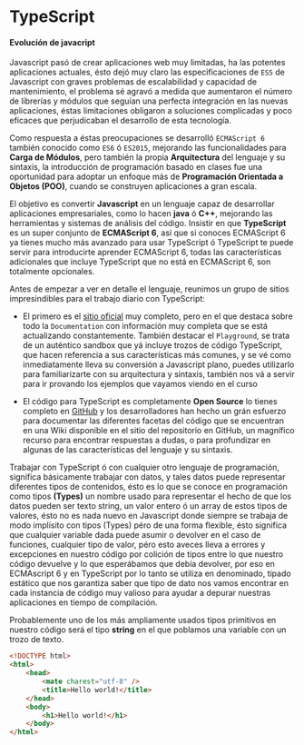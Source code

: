 # TypeScript

#### Evolución de javacript

Javascript pasó de crear aplicaciones web muy limitadas, ha las potentes aplicaciones actuales, ésto dejó muy claro las especificaciones de `ES5` de Javascript con graves problemas de escalabilidad y capacidad de mantenimiento, el problema sé agravó a medida que aumentaron el número de librerías y módulos que seguían una perfecta integración en las nuevas aplicaciones, éstas limitaciones obligaron a soluciones complicadas y poco eficaces que perjudicaban el desarrollo de esta tecnología.

Como respuesta a éstas preocupaciones se desarrolló `ECMAScript 6` también conocido como `ES6` ó `ES2015`, mejorando las funcionalidades para **Carga de Módulos**, pero también la propia **Arquitectura** del lenguaje y su sintaxis, la introducción de programación basado en clases fue una oportunidad para adoptar un enfoque más de **Programación Orientada a Objetos (POO)**, cuando se construyen aplicaciones a gran escala.

El objetivo es convertir **Javascript** en un lenguaje capaz de desarrollar aplicaciones empresariales, como lo hacen **java** ó **C++**, mejorando las herramientas y sistemas de análisis del código. Insistir en que **TypeScript** es un super conjunto de **ECMAScript 6**, así que si conoces ECMAScript 6 ya tienes mucho más avanzado para usar TypeScript ó TypeScript te puede servir para introducirte aprender ECMAScript 6, todas las características adicionales que incluye TypeScript que no está en ECMAScript 6, son totalmente opcionales.

Antes de empezar a ver en detalle el lenguaje, reunimos un grupo de sitios impresindibles para el trabajo diario con TypeScript:

* El primero es el [sitio oficial](https://www.typescriptlang.org/) muy completo, pero en el que destaca sobre todo la `Documentation` con información muy completa que se está actualizando constantemente. También destacar el `Playground`, se trata de un auténtico sandbox que yá incluye trozos de código TypeScript, que hacen referencia a sus características más comunes, y se vé como inmediatamente lleva su conversión a Javascript plano, puedes utilizarlo para familiarizarte con su arquitectura y sintaxis, también nos vá a servir para ir provando los ejemplos que vayamos viendo en el curso

* El código para TypeScript es completamente **Open Source** lo tienes completo en [GitHub](https://github.com/Microsoft/TypeScript) y los desarrolladores han hecho un grán esfuerzo para documentar las diferentes facetas del código que se encuentran en una Wiki disponible en el sitio del repositorio en GitHub, un magnífico recurso para encontrar respuestas a dudas, o para profundizar en algunas de las características del lenguaje y su sintaxis.

Trabajar con TypeScript ó con cualquier otro lenguaje de programación, significa básicamente trabajar con datos, y tales datos puede representar diferentes tipos de contenidos, ésto es lo que se conoce en programación como tipos **(Types)** un nombre usado para representar el hecho de que los datos pueden ser texto string, un valor entero ó un array de estos tipos de valores, ésto no es nada nuevo en Javascript donde siempre se trabaja de modo implísito con tipos (Types) péro de una forma flexible, ésto significa que cualquier variable dada puede asumir o devolver en el caso de funciones, cualquier tipo de valor, péro esto aveces lleva a errores y excepciones en nuestro código por colición de tipos entre lo que nuestro código devuelve y lo que esperábamos que debía devolver, por eso en ECMAscript 6 y en TypeScript por lo tanto se utiliza en denominado, tipado estático que nos garantiza saber que tipo de dato nos vamos encontrar en cada instancia de código muy valioso para ayudar a depurar nuestras aplicaciones en tiempo de compilación.

Probablemente uno de los más ampliamente usados tipos primitivos en nuestro código será el tipo **string** en el que poblamos una variable con un trozo de texto.

```html
<!DOCTYPE html>
<html>
    <head>
        <mate charest="utf-8" />
        <title>Hello world!</title>
    </head>
    <body>
        <h1>Hello world!</h1>
    </body>
</html>
```
